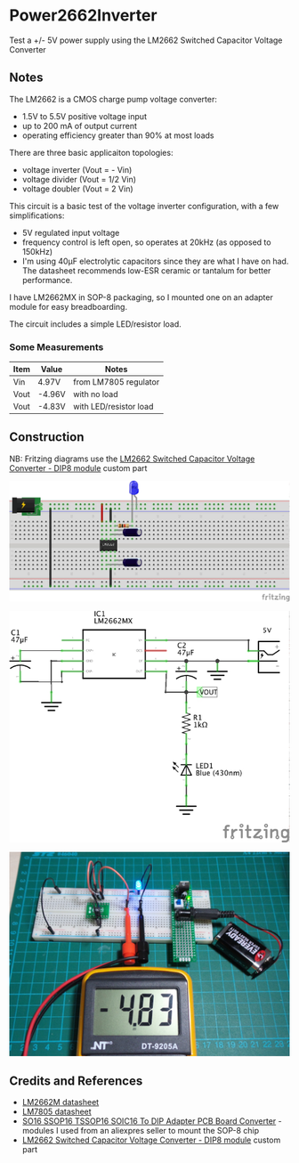# Power2662Inverter

Test a +/- 5V power supply using the LM2662 Switched Capacitor Voltage Converter

## Notes

The LM2662 is a CMOS charge pump voltage converter:
* 1.5V to 5.5V positive voltage input
* up to 200 mA of output current
* operating efficiency greater than 90% at most loads

There are three basic applicaiton topologies:
* voltage inverter (Vout = - Vin)
* voltage divider (Vout = 1/2 Vin)
* voltage doubler (Vout = 2 Vin)

This circuit is a basic test of the voltage inverter configuration, with a few simplifications:
* 5V regulated input voltage
* frequency control is left open, so operates at 20kHz (as opposed to 150kHz)
* I'm using 40µF electrolytic capacitors since they are what I have on had. The datasheet recommends low-ESR ceramic or tantalum for better performance.

I have LM2662MX in SOP-8 packaging, so I mounted one on an adapter module for easy breadboarding.

The circuit includes a simple LED/resistor load.

### Some Measurements

| Item | Value  | Notes                  |
|------|--------|------------------------|
| Vin  |  4.97V | from LM7805 regulator  |
| Vout | -4.96V | with no load           |
| Vout | -4.83V | with LED/resistor load |

## Construction

NB: Fritzing diagrams use the [LM2662 Switched Capacitor Voltage Converter - DIP8 module](../../FritzingParts/LM2662) custom part

![Breadboard](./assets/Power2662Inverter_bb.jpg?raw=true)

![The Schematic](./assets/Power2662Inverter_schematic.jpg?raw=true)

![The Build](./assets/Power2662Inverter_build.jpg?raw=true)

## Credits and References
* [LM2662M datasheet](http://www.futurlec.com/Linear/LM2662M.shtml)
* [LM7805 datasheet](http://www.futurlec.com/Linear/7805T.shtml)
* [SO16 SSOP16 TSSOP16 SOIC16 To DIP Adapter PCB Board Converter](http://www.aliexpress.com/item/20-Pcs-SO16-SSOP16-TSSOP16-SOIC16-To-DIP-Adapter-PCB-Board-Converter/32436820541.html) - modules I used from an aliexpres seller to mount the SOP-8 chip
* [LM2662 Switched Capacitor Voltage Converter - DIP8 module](../../FritzingParts/LM2662) custom part
